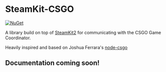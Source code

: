 # SteamKit-CSGO
[![NuGet](https://img.shields.io/nuget/v/SteamKit-CSGO.svg)](https://www.nuget.org/packages/SteamKit-CSGO/)

A library build on top of [SteamKit2](https://github.com/SteamRE/SteamKit) for communicating with the CSGO Game Coordinator.

Heavily inspired and based on Joshua Ferrara's [node-csgo](https://github.com/joshuaferrara/node-csgo)

Documentation coming soon!
-